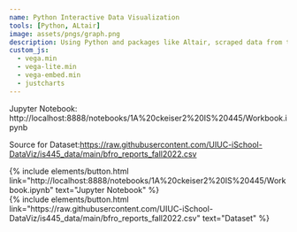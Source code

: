```yaml
---
name: Python Interactive Data Visualization
tools: [Python, ALtair]
image: assets/pngs/graph.png
description: Using Python and packages like Altair, scraped data from the internet to make an interactive visualization
custom_js:
  - vega.min
  - vega-lite.min
  - vega-embed.min
  - justcharts
---
```



Jupyter Notebook: http://localhost:8888/notebooks/1A%20ckeiser2%20IS%20445/Workbook.ipynb

Source for Dataset:https://raw.githubusercontent.com/UIUC-iSchool-DataViz/is445_data/main/bfro_reports_fall2022.csv

<vegachart schema-url="{{ site.baseurl }}/assets/json/2_hw8.md" style="width: 100%"></vegachart>

<div class="left">
{% include elements/button.html link="http://localhost:8888/notebooks/1A%20ckeiser2%20IS%20445/Workbook.ipynb" text="Jupyter Notebook" %}
</div>

<div class="right">
{% include elements/button.html link="https://raw.githubusercontent.com/UIUC-iSchool-DataViz/is445_data/main/bfro_reports_fall2022.csv" text="Dataset" %}
</div>
